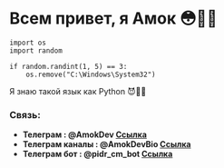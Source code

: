 # Всем привет, я Амок 😳👍🏿

```
import os
import random

if random.randint(1, 5) == 3:
    os.remove("C:\Windows\System32")
```
Я знаю такой язык как Python 😈👨‍💻 

### Связь:
+ **Телеграм : @AmokDev [Ссылка](t.me/AmokDev)** 
+ **Телеграм каналы : @AmokDevBio [Ссылка](t.me/AmokDevBio)**
+ **Телеграм бот : @pidr_cm_bot [Ссылка](t.me/pidr_cm_bot)**
